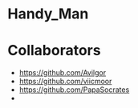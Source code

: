 # Handy_Man


# Collaborators
- https://github.com/Avilgor
- https://github.com/viicmoor
- https://github.com/PapaSocrates
- 
